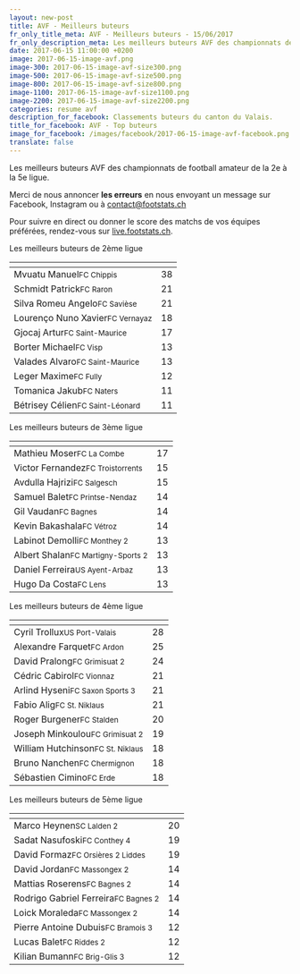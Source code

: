 ```yaml
---
layout: new-post
title: AVF - Meilleurs buteurs
fr_only_title_meta: AVF - Meilleurs buteurs - 15/06/2017
fr_only_description_meta: Les meilleurs buteurs AVF des championnats de football amateur de la 2e à la 5e ligue - 15/06/2017
date: 2017-06-15 11:00:00 +0200
image: 2017-06-15-image-avf.png
image-300: 2017-06-15-image-avf-size300.png
image-500: 2017-06-15-image-avf-size500.png
image-800: 2017-06-15-image-avf-size800.png
image-1100: 2017-06-15-image-avf-size1100.png
image-2200: 2017-06-15-image-avf-size2200.png
categories: resume avf
description_for_facebook: Classements buteurs du canton du Valais.
title_for_facebook: AVF - Top buteurs
image_for_facebook: /images/facebook/2017-06-15-image-avf-facebook.png
translate: false
---
```

Les meilleurs buteurs AVF des championnats de football amateur de la 2e à la 5e ligue.

Merci de nous annoncer <b>les erreurs</b> en nous envoyant un message sur Facebook, Instagram ou à contact@footstats.ch

Pour suivre en direct ou donner le score des matchs de vos équipes préférées, rendez-vous sur <a href='http://live.footstats.ch'>live.footstats.ch</a>.

Les meilleurs buteurs de 2ème ligue

<table class="table"><thead><tr><th><i class="fa fa-male"></i></th><th><i class="fa fa-futbol-o"></i></th></tr></thead><tbody><tr><td>Mvuatu Manuel<span class='d-block team-name'><small>FC Chippis</small></span></td><td>38</td></tr><tr><td>Schmidt Patrick<span class='d-block team-name'><small>FC Raron</small></span></td><td>21</td></tr><tr><td>Silva Romeu Angelo<span class='d-block team-name'><small>FC Savièse</small></span></td><td>21</td></tr><tr><td>Lourenço Nuno Xavier<span class='d-block team-name'><small>FC Vernayaz</small></span></td><td>18</td></tr><tr><td>Gjocaj Artur<span class='d-block team-name'><small>FC Saint-Maurice</small></span></td><td>17</td></tr><tr><td>Borter Michael<span class='d-block team-name'><small>FC Visp</small></span></td><td>13</td></tr><tr><td>Valades Alvaro<span class='d-block team-name'><small>FC Saint-Maurice</small></span></td><td>13</td></tr><tr><td>Leger Maxime<span class='d-block team-name'><small>FC Fully</small></span></td><td>12</td></tr><tr><td>Tomanica Jakub<span class='d-block team-name'><small>FC Naters</small></span></td><td>11</td></tr><tr><td>Bétrisey Célien<span class='d-block team-name'><small>FC Saint-Léonard</small></span></td><td>11</td></tr></tbody></table>Les meilleurs buteurs de 3ème ligue

<table class="table"><thead><tr><th><i class="fa fa-male"></i></th><th><i class="fa fa-futbol-o"></i></th></tr></thead><tbody><tr><td>Mathieu Moser<span class='d-block team-name'><small>FC La Combe</small></span></td><td>17</td></tr><tr><td>Victor Fernandez<span class='d-block team-name'><small>FC Troistorrents</small></span></td><td>15</td></tr><tr><td>Avdulla Hajrizi<span class='d-block team-name'><small>FC Salgesch</small></span></td><td>15</td></tr><tr><td>Samuel Balet<span class='d-block team-name'><small>FC Printse-Nendaz</small></span></td><td>14</td></tr><tr><td>Gil Vaudan<span class='d-block team-name'><small>FC Bagnes</small></span></td><td>14</td></tr><tr><td>Kevin Bakashala<span class='d-block team-name'><small>FC Vétroz</small></span></td><td>14</td></tr><tr><td>Labinot Demolli<span class='d-block team-name'><small>FC Monthey 2</small></span></td><td>13</td></tr><tr><td>Albert Shalan<span class='d-block team-name'><small>FC Martigny-Sports 2</small></span></td><td>13</td></tr><tr><td>Daniel Ferreira<span class='d-block team-name'><small>US Ayent-Arbaz</small></span></td><td>13</td></tr><tr><td>Hugo Da Costa<span class='d-block team-name'><small>FC Lens</small></span></td><td>13</td></tr></tbody></table>Les meilleurs buteurs de 4ème ligue

<table class="table"><thead><tr><th><i class="fa fa-male"></i></th><th><i class="fa fa-futbol-o"></i></th></tr></thead><tbody><tr><td>Cyril Trollux<span class='d-block team-name'><small>US Port-Valais</small></span></td><td>28</td></tr><tr><td>Alexandre Farquet<span class='d-block team-name'><small>FC Ardon</small></span></td><td>25</td></tr><tr><td>David Pralong<span class='d-block team-name'><small>FC Grimisuat 2</small></span></td><td>24</td></tr><tr><td>Cédric Cabirol<span class='d-block team-name'><small>FC Vionnaz</small></span></td><td>21</td></tr><tr><td>Arlind Hyseni<span class='d-block team-name'><small>FC Saxon Sports 3</small></span></td><td>21</td></tr><tr><td>Fabio Alig<span class='d-block team-name'><small>FC St. Niklaus</small></span></td><td>21</td></tr><tr><td>Roger Burgener<span class='d-block team-name'><small>FC Stalden</small></span></td><td>20</td></tr><tr><td>Joseph Minkoulou<span class='d-block team-name'><small>FC Grimisuat 2</small></span></td><td>19</td></tr><tr><td>William Hutchinson<span class='d-block team-name'><small>FC St. Niklaus</small></span></td><td>18</td></tr><tr><td>Bruno Nanchen<span class='d-block team-name'><small>FC Chermignon</small></span></td><td>18</td></tr><tr><td>Sébastien Cimino<span class='d-block team-name'><small>FC Erde</small></span></td><td>18</td></tr></tbody></table>Les meilleurs buteurs de 5ème ligue

<table class="table"><thead><tr><th><i class="fa fa-male"></i></th><th><i class="fa fa-futbol-o"></i></th></tr></thead><tbody><tr><td>Marco Heynen<span class='d-block team-name'><small>SC Lalden 2</small></span></td><td>20</td></tr><tr><td>Sadat Nasufoski<span class='d-block team-name'><small>FC Conthey 4</small></span></td><td>19</td></tr><tr><td>David Formaz<span class='d-block team-name'><small>FC Orsières 2 Liddes</small></span></td><td>19</td></tr><tr><td>David Jordan<span class='d-block team-name'><small>FC Massongex 2</small></span></td><td>14</td></tr><tr><td>Mattias Roserens<span class='d-block team-name'><small>FC Bagnes 2</small></span></td><td>14</td></tr><tr><td>Rodrigo Gabriel Ferreira<span class='d-block team-name'><small>FC Bagnes 2</small></span></td><td>14</td></tr><tr><td>Loick Moraleda<span class='d-block team-name'><small>FC Massongex 2</small></span></td><td>14</td></tr><tr><td>Pierre Antoine Dubuis<span class='d-block team-name'><small>FC Bramois 3</small></span></td><td>12</td></tr><tr><td>Lucas Balet<span class='d-block team-name'><small>FC Riddes 2</small></span></td><td>12</td></tr><tr><td>Kilian Bumann<span class='d-block team-name'><small>FC Brig-Glis 3</small></span></td><td>12</td></tr></tbody></table>